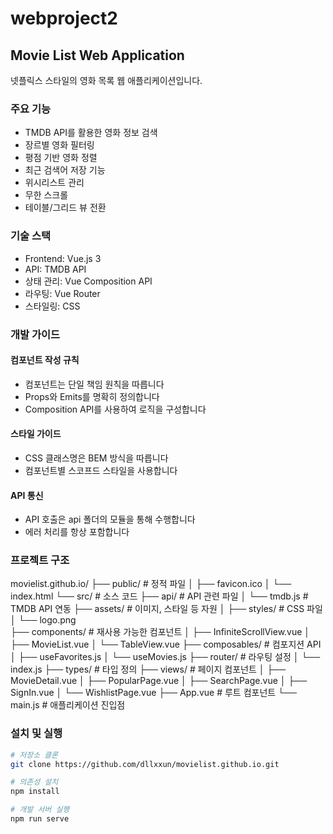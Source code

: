 # webproject2

## Movie List Web Application

넷플릭스 스타일의 영화 목록 웹 애플리케이션입니다.

### 주요 기능

- TMDB API를 활용한 영화 정보 검색
- 장르별 영화 필터링
- 평점 기반 영화 정렬
- 최근 검색어 저장 기능
- 위시리스트 관리
- 무한 스크롤
- 테이블/그리드 뷰 전환


### 기술 스택

- Frontend: Vue.js 3
- API: TMDB API
- 상태 관리: Vue Composition API
- 라우팅: Vue Router
- 스타일링: CSS

### 개발 가이드

#### 컴포넌트 작성 규칙
- 컴포넌트는 단일 책임 원칙을 따릅니다
- Props와 Emits를 명확히 정의합니다
- Composition API를 사용하여 로직을 구성합니다
#### 스타일 가이드
- CSS 클래스명은 BEM 방식을 따릅니다
- 컴포넌트별 스코프드 스타일을 사용합니다
#### API 통신
- API 호출은 api 폴더의 모듈을 통해 수행합니다
- 에러 처리를 항상 포함합니다

### 프로젝트 구조

movielist.github.io/
├── public/                 # 정적 파일
│   ├── favicon.ico
│   └── index.html
└── src/                    # 소스 코드
    ├── api/               # API 관련 파일
    │   └── tmdb.js       # TMDB API 연동
    ├── assets/           # 이미지, 스타일 등 자원
    │   ├── styles/      # CSS 파일
    │   └── logo.png     
    ├── components/       # 재사용 가능한 컴포넌트
    │   ├── InfiniteScrollView.vue
    │   ├── MovieList.vue
    │   └── TableView.vue
    ├── composables/      # 컴포지션 API
    │   ├── useFavorites.js
    │   └── useMovies.js
    ├── router/           # 라우팅 설정
    │   └── index.js
    ├── types/           # 타입 정의
    ├── views/           # 페이지 컴포넌트
    │   ├── MovieDetail.vue
    │   ├── PopularPage.vue
    │   ├── SearchPage.vue
    │   ├── SignIn.vue
    │   └── WishlistPage.vue
    ├── App.vue          # 루트 컴포넌트
    └── main.js          # 애플리케이션 진입점

### 설치 및 실행

```bash
# 저장소 클론
git clone https://github.com/dllxxun/movielist.github.io.git

# 의존성 설치
npm install

# 개발 서버 실행
npm run serve